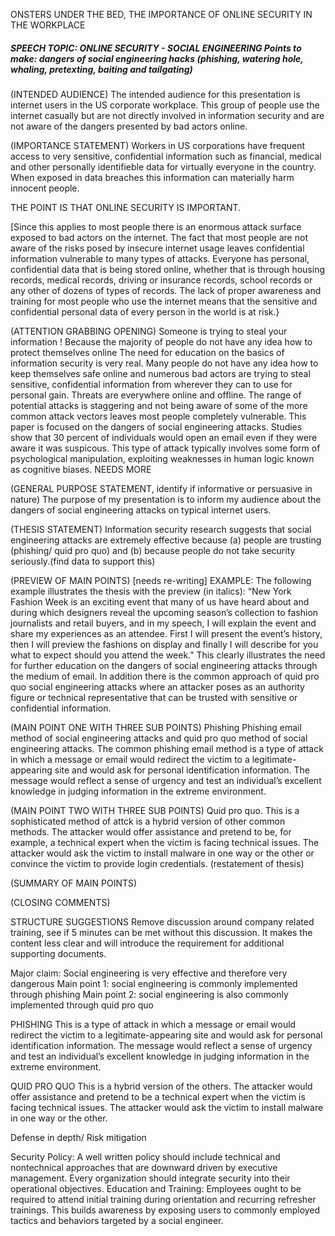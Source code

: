 ONSTERS UNDER THE BED, THE IMPORTANCE OF ONLINE SECURITY IN THE WORKPLACE
##### SPEECH TOPIC: ONLINE SECURITY - SOCIAL ENGINEERING Points to make: dangers of social engineering hacks (phishing, watering hole, whaling, pretexting, baiting and tailgating)

(INTENDED AUDIENCE)
The intended audience for this presentation is internet users in the US corporate workplace. This group of people use the internet casually but are not directly involved in information security and are not aware of the dangers presented by bad actors online.

(IMPORTANCE STATEMENT)
Workers in US corporations have frequent access to very sensitive, confidential information such as financial, medical and other personally identifieble data for virtually everyone in the country. When exposed in data breaches this information can materially harm innocent people. 

THE POINT IS THAT ONLINE SECURITY IS IMPORTANT. 

[Since this applies to most people there is an enormous attack surface exposed to bad actors on the internet. The fact that most people are not aware of the risks posed by insecure internet usage leaves confidential information vulnerable to many types of attacks. Everyone has personal, confidential data that is being stored online, whether that is through housing records, medical records, driving or insurance records, school records or any other of dozens of types of records. The lack of proper awareness and training for most people who use the internet means that the sensitive and confidential personal data of every person in the world is at risk.}     

(ATTENTION GRABBING OPENING)
Someone is trying to steal your information ! Because the majority of people do not have any idea how to protect themselves online 
The need for education on the basics of information security is very real. Many people do not have any idea how to keep themselves safe online and numerous bad actors are trying to steal sensitive, confidential information from wherever they can to use for personal gain. Threats are everywhere online and offline. The range of potential attacks is staggering and not being aware of some of the more common attack vectors leaves most people completely vulnerable. This paper is focused on the dangers of social engineering attacks. Studies show that 30 percent of individuals would open an email even if they were aware it was suspicous. This type of attack typically involves some form of psychological manipulation, exploiting weaknesses in human logic known as cognitive biases. NEEDS MORE

(GENERAL PURPOSE STATEMENT, identify if informative or persuasive in nature)
The purpose of my presentation is to inform my audience about the dangers of social engineering attacks on typical internet users.

(THESIS STATEMENT)
Information security research suggests that social engineering attacks are extremely effective because (a) people are trusting (phishing/ quid pro quo) and (b) because people do not take security seriously.(find data to support this)

(PREVIEW OF MAIN POINTS) [needs re-writing]
EXAMPLE: The following example illustrates the thesis with the preview (in italics): “New York Fashion Week is an exciting event that many of us have heard about and during which designers reveal the upcoming season’s collection to fashion journalists and retail buyers, and in my speech, I will explain the event and share my experiences as an attendee. First I will present the event’s history, then I will preview the fashions on display and finally I will describe for you what to expect should you attend the week.”
This clearly illustrates the need for further education on the dangers of social engineering attacks through the medium of email. In addition there is the common approach of quid pro quo social engineering attacks where an attacker poses as an authority figure or technical representative that can be trusted with sensitive or confidential information.

(MAIN POINT ONE WITH THREE SUB POINTS)
Phishing
Phishing email method of social engineering attacks and quid pro quo method of social engineering attacks.
The common phishing email method is a type of attack in which a message or email would redirect the victim to a legitimate-appearing site and would ask for personal identification information.
The message would reflect a sense of urgency and test an individual’s excellent knowledge in judging information in the extreme environment.

(MAIN POINT TWO WITH THREE SUB POINTS)
Quid pro quo.
This is a sophisticated method of attck is a hybrid version of other common methods. The attacker would offer assistance and pretend to be, for example, a technical expert when the victim is facing technical issues. The attacker would ask the victim to install malware in one way or the other or convince the victim to provide login credentials.
(restatement of thesis)

(SUMMARY OF MAIN POINTS)

(CLOSING COMMENTS)


STRUCTURE SUGGESTIONS
Remove discussion around company related training, see if 5 minutes can be met without this discussion. It makes the content less clear and will introduce the requirement for additional supporting documents.




Major claim: Social engineering is very effective and therefore very dangerous
Main point 1: social engineering is commonly implemented through phishing 
Main point 2: social engineering is also commonly implemented through quid pro quo 


PHISHING
This is a type of attack in which a message or email would redirect the victim to a legitimate-appearing site and would ask for personal identification information.
The message would reflect a sense of urgency and test an individual’s excellent knowledge in judging information in the extreme environment.


QUID PRO QUO
This is a hybrid version of the others. The attacker would offer assistance and pretend to be a technical expert when the victim is facing technical issues. The attacker would ask the victim to install malware in one way or the other.


Defense in depth/ Risk mitigation

Security Policy: A well written policy should
include technical and nontechnical approaches that
are downward driven by executive management.
Every organization should integrate security into
their operational objectives.
Education and Training: Employees ought to be
required to attend initial training during orientation
and recurring refresher trainings.
This builds
awareness by exposing users to commonly employed
tactics and behaviors targeted by a social engineer.
